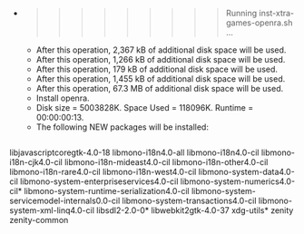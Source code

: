 * >>>>>>>>> Running inst-xtra-games-openra.sh ...
  * After this operation, 2,367 kB of additional disk space will be used.
  * After this operation, 1,266 kB of additional disk space will be used.
  * After this operation, 179 kB of additional disk space will be used.
  * After this operation, 1,455 kB of additional disk space will be used.
  * After this operation, 67.3 MB of additional disk space will be used.
  * Install openra.
  * Disk size = 5003828K. Space Used = 118096K. Runtime = 00:00:00:13.
  * The following NEW packages will be installed:
  ```bash
libjavascriptcoregtk-4.0-18 libmono-i18n4.0-all libmono-i18n4.0-cil libmono-i18n-cjk4.0-cil libmono-i18n-mideast4.0-cil
libmono-i18n-other4.0-cil libmono-i18n-rare4.0-cil libmono-i18n-west4.0-cil libmono-system-data4.0-cil libmono-system-enterpriseservices4.0-cil
libmono-system-numerics4.0-cil* libmono-system-runtime-serialization4.0-cil libmono-system-servicemodel-internals0.0-cil libmono-system-transactions4.0-cil libmono-system-xml-linq4.0-cil
libsdl2-2.0-0* libwebkit2gtk-4.0-37 xdg-utils* zenity zenity-common
  ```
